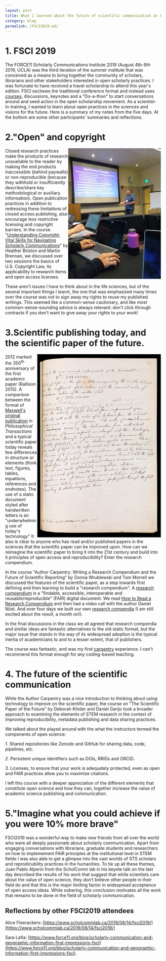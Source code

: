 ```yaml
---
layout: post
title: What I learned about the future of scientific communication at FSCI2019
category: blog
permalink: /FSCI2019.md/
---
```

# **1. FSCI 2019**

The FORCE11 Scholarly Communications Institute 2019 (August 4th-9th 2019, UCLA) was the third iteration of the summer institute that was conceived as a means to bring together the community of scholars, librarians and other stakeholders interested in open scholarly practices. I was fortunate to have received a travel scholarship to attend this year's edition. FSCI eschews the traditional conference format and instead uses [courses](https://www.force11.org/fsci/2019/course-list), discussions, keynotes and a "Do-a-thon" to start conversations around and seed action in the open scholarship movement. As a scientist-in-training, I wanted to learn about open practices in the sciences and visions for the future. Here is a summary of my notes from the five days. At the bottom are some other participants&#39; summaries and reflections.

# **2."Open" and copyright**

<img align="right" width="300" src="/Images/BrennanFSCI.png">

Closed research practices make the products of research unavailable to the reader by making the end products inaccessible (behind paywalls) or non-reproducible (because they withhold or insufficiently describe/share key methodological or auxiliary information). Open publication practices in addition to redressing these limitations of closed access publishing, also encourage less restrictive licensing and copyright barriers. In the course "[Understanding Copyright: Vital Skills for Navigating Scholarly Communications](https://docs.google.com/document/d/1j_JBuusuZiUW3xqkl-WiU-mZkDGdQDxiOic5RZ_82PQ/edit#heading=h.gjdgxs)" by Heather Briston and Martin Brennan, we discussed over two sessions the basics of U.S. Copyright Law, its applicability to research items and open access licenses.

These aren't issues I have to think about in the life sciences, but of the several important things I learnt, the one that was emphasized many times over the course was not to sign away my rights to reuse my published writings. This seemed like a common-sense cautionary, and like most common-sense-sounding advice is always relevant: don&#39;t click through contracts if you don't want to give away your rights to your work!

# **3.Scientific publishing today, and the scientific paper of the future.**

<img align="right" width="400" src="/Images/RSjournal_MAxwell.jpeg">

2012 marked the 350<sup>th</sup> anniversary of the first academic paper (Rallison 2015). A comparison between the format of [Maxwell's original publication](https://authorcarpentry.github.io/FSCI-2019/01-getting-started.html) in _Philosophical Transactions_ and a typical scientific paper today reveals few differences in structure or elements (think text, figures, tables, equations, references and endnotes). The use of a static document styled after handwritten letters is an "underwhelming use of today's technology" It also is clear to anyone who has read and/or published papers in the sciences that the scientific paper can be improved upon. How can we reimagine the scientific paper to bring it into the 21st century and build into it principles of open access and reproducibility? Enter the research compendium.

In the course "Author Carpentry: Writing a Research Compendium and the Future of Scientific Reporting" by Donna Wrublewski and Tom Morrell we discussed the features of the scientific paper, as a step towards first defining and then learning to build a &quot;research compendium&quot;. A [research compendium](https://research-compendium.science/) is a "findable, accessible, interoperable and reusable/reproducible" (FAIR) digital document. We read [How to Read a Research Compendium](https://arxiv.org/abs/1806.09525) and then had a video call with the author Daniel Nüst. And over four days we built our own [research compendia](https://ameyajalihal.github.io/FSCI2019_doc/) (I am still excited about the result, a month on!).

In the final discussions in the class we all agreed that research compendia and similar ideas are fantastic alternatives to the old static format, but the major issue that stands in the way of its widespread adoption is the typical inertia of academicians to and to a lesser extent, that of publishers.
 
The course was fantastic, and was my first [carpentry](https://carpentries.org/) experience. I can&#39;t recommend this format enough for any coding-based teaching.

# **4. The future of the scientific communication**

While the Author Carpentry was a nice introduction to thinking about using technology to improve on the scientific paper, the course on &quot;The Scientific Paper of the Future&quot; by Deborah Khider and Daniel Garijo took a broader approach to examining the elements of STEM research in the context of improving reproducibility, metadata publishing and data sharing practices.

We talked about the played around with the what the instructors termed the components of open science:

*1.* Shared repositories like Zenodo and GitHub for sharing data, code, pipelines, etc.

*2.* Persistent unique identifiers such as DOIs, RRIDs and ORCID.

*3.* Licenses, to ensure that your work is adequately protected, even as open and FAIR practices allow you to maximize citations.

I left this course with a deeper appreciation of the different elements that constitute open science and how they can, together increase the value of academic science publishing and communication.

# **5."Imagine what you could achieve if you were 10% more brave"**

FSCI2019 was a wonderful way to make new friends from all over the world who were all deeply passionate about scholarly communication. Apart from engaging conversations with librarians, graduate students and researchers on how to implemement FAIR principles at the institutional level in STEM fields I was also able to get a glimpse into the vast worlds of STS scholars and reprodicubility practices in the humanities. To tie up all these themes, Juan Pablo Alperin from the ScholComm lab in his keyote talk on the last day described the results of his work that suggest that while scientists care about the value of open science, they don’t believe other people in their field do and that this is the major limiting factor in widespread acceptance of open access ideas. While sobering, this conclusion motivates all the work that remains to be done in the field of scholarly communication.    

## **Reflections by other FSCI2019 attendees**

Alice Fleerackers: [https://www.scholcommlab.ca/2019/08/14/fsci2019/](https://www.scholcommlab.ca/2019/08/14/fsci2019/)

Sara Lafia: [https://www.force11.org/blog/scholarly-communication-and-geographic-information-first-impressions-fsci](https://www.force11.org/blog/scholarly-communication-and-geographic-information-first-impressions-fsci)
